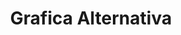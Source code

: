 ---
title: "Grafica Alternativa"
url: /ciudad-autonoma-de-buenos-aires/grafica-alternativa/
shop: Kopieren
---